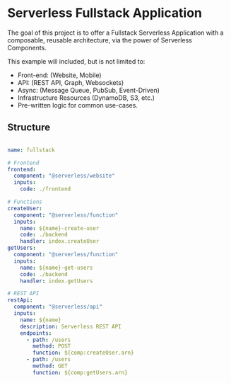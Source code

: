# Serverless Fullstack Application

The goal of this project is to offer a Fullstack Serverless Application with a composable, reusable architecture, via the power of Serverless Components.

This example will included, but is not limited to:

* Front-end: (Website, Mobile)
* API: (REST API, Graph, Websockets)
* Async: (Message Queue, PubSub, Event-Driven)
* Infrastructure Resources (DynamoDB, S3, etc.)
* Pre-written logic for common use-cases.

## Structure

```yaml

name: fullstack

# Frontend
frontend:
  component: "@serverless/website"
  inputs:
    code: ./frontend

# Functions
createUser:
  component: "@serverless/function"
  inputs:
    name: ${name}-create-user
    code: ./backend
    handler: index.createUser
getUsers:
  component: "@serverless/function"
  inputs:
    name: ${name}-get-users
    code: ./backend
    handler: index.getUsers

# REST API
restApi:
  component: "@serverless/api"
  inputs:
    name: ${name}
    description: Serverless REST API
    endpoints:
      - path: /users
        method: POST
        function: ${comp:createUser.arn}
      - path: /users
        method: GET
        function: ${comp:getUsers.arn}

```
